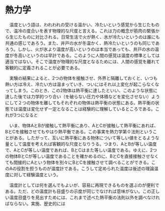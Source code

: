 
# 熱力学

　温度という語は、われわれの受ける温かい、冷たいという感覚から生じたもので、温冷の度合いを表す物理的な尺度と言える。これは力の概念が筋肉の緊張から生じたものに対比される。日常生活で火が熱く、氷が冷たいというのは誰にも共通の感じであろう。また、井戸の水が冬温かく、熱冷たいというのも同じであろう。しかし、火が氷より温度が高いというのは本当であっても、井戸の水の温度が冬高いというのは早計である。このように人間の感覚は温度の標準としては適当ではない。そこで温度が物理的な尺度となるためには、人間の感覚を離れて客観的に定義されることが必要である。

　実験の結果によると、2つの物体を接触させ、外界と隔離しておくと、いつも熱い方は冷え、冷たい方は温まっていき、ついにはそれ以上変化が起こらなくなってしまう。このとき、この2物体は熱平衡に達したといい、このような状態に達した後では力学的つり合い（を破らない圧力や体積などを変化させない）ようにして２つの物体を離してもそれぞれの物体は熱平衡の状態にある。熱平衡の状態では温度は変化せず一定となることは経験的に理解しているところである。これが3つになると

　いま、物体AとBが接触して熱平衡にあり、AとCが接触して熱平衡にあれば、BとCを接触させてもやはり熱平衡である。この事実を熱力学第０法則ということがある。したがって、互いに熱平衡にある物体について等しい値をとるような量として温度を考えれば客観的な尺度となりうる。つまり、AとBが等しい温度で、AとCが等しい温度であれば、BとCはまた等しい温度である。ゆえに、2つの物体BとCが等しい温度であることを確かめるのに、BとCを直接接触させなくても間接的にAという物体を別々にBとCを接触させて調べることができる。このAの役割を担うものが温度計である。こうして定められた温度は後述の理論温度に対して経験温度という。

　温度計としては何を選んでもよいが、容易に再現できるものを選ぶのが便利である。ただ、どの温度計も目盛りの示度が同じでなければ意味がない。この正しい温度目盛りを見出すためには、これまで述べた熱平衡の法則以外を調べなければならない。実施、歴史的には
